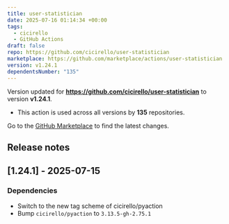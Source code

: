 ```yaml
---
title: user-statistician
date: 2025-07-16 01:14:34 +00:00
tags:
  - cicirello
  - GitHub Actions
draft: false
repo: https://github.com/cicirello/user-statistician
marketplace: https://github.com/marketplace/actions/user-statistician
version: v1.24.1
dependentsNumber: "135"
---
```



Version updated for **https://github.com/cicirello/user-statistician** to version **v1.24.1**.
- This action is used across all versions by **135** repositories.

Go to the [GitHub Marketplace](https://github.com/marketplace/actions/user-statistician) to find the latest changes.

## Release notes

## [1.24.1] - 2025-07-15

### Dependencies
* Switch to the new tag scheme of cicirello/pyaction
* Bump `cicirello/pyaction` to `3.13.5-gh-2.75.1`
